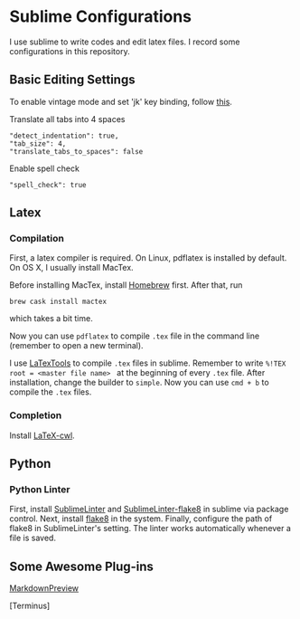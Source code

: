 # Sublime Configurations

I use sublime to write codes and edit latex files.
I record some configurations in this repository.

## Basic Editing Settings

To enable vintage mode and set 'jk' key binding, follow [this](https://www.sublimetext.com/docs/3/vintage.html).

Translate all tabs into 4 spaces

```
"detect_indentation": true,
"tab_size": 4,
"translate_tabs_to_spaces": false
```

Enable spell check

```
"spell_check": true
```

## Latex

### Compilation

First, a latex compiler is required. On Linux, pdflatex is installed by default. On OS X, I usually install MacTex.

Before installing MacTex, install [Homebrew](https://brew.sh) first. After that, run

```
brew cask install mactex
```

which takes a bit time.

Now you can use `pdflatex` to compile `.tex` file in the command line (remember to open a new terminal).

I use [LaTexTools](https://latextools.readthedocs.io/en/latest/) to compile `.tex` files in sublime. Remember to write `%!TEX root = <master file name> ` at the beginning of every `.tex` file. After installation, change the builder to `simple`. Now you can use `cmd + b` to compile the `.tex` files.

### Completion

Install [LaTeX-cwl](https://packagecontrol.io/packages/LaTeX-cwl).

## Python

### Python Linter
First, install [SublimeLinter](http://www.sublimelinter.com/en/stable/) and [SublimeLinter-flake8](https://github.com/SublimeLinter/SublimeLinter-flake8) in sublime via package control.
Next, install [flake8](https://flake8.pycqa.org/en/latest/) in the system.
Finally, configure the path of flake8 in SublimeLinter's setting.
The linter works automatically whenever a file is saved.

## Some Awesome Plug-ins

[MarkdownPreview](https://packagecontrol.io/packages/MarkdownPreview)

[Terminus]

